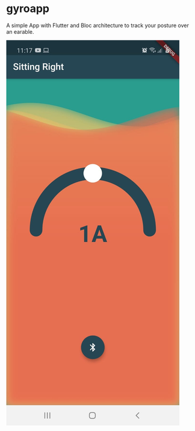 # gyroapp

A simple App with Flutter and Bloc architecture to track your posture over an earable.


![picture](starting_homescreen.jpeg)
